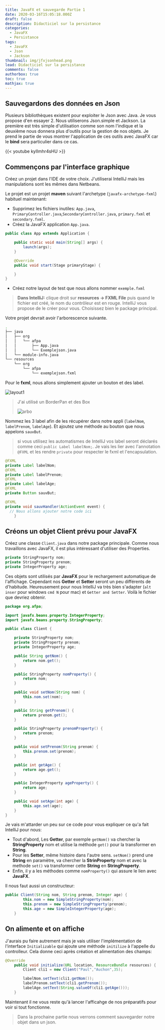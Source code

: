 ```yaml
---
title: JavaFX et sauvegarde Partie 1
date: 2020-03-16T15:05:18.000Z
draft: false
description: Didacticiel sur la persistance
categories:
  - JavaFX
  - Persistance
tags:
  - JavaFX
  - Json
  - Jackson
thumbnail: img/jfxjsonhead.png
lead: Didacticiel sur la persistance
comments: false
authorbox: true
toc: true
mathjax: true
---
```




## Sauvegardons des données en Json

Plusieurs bibliothèques existent pour exploiter le Json avec Java. Je vous propose d'en essayer 2. Nous utiliserons Json.simple et Jackson. La première est très simple d'utilisation comme son nom l'indique et la deuxième nous donnera plus d'outils pour la gestion de nos objets. Je prend le partie de vous montrer l'application de ces outils avec JavaFX car le **bind** sera particulier dans ce cas.

{{< youtube kyIImhr4sHU >}}


## Commençons par l'interface graphique




Créez un projet dans l'IDE de votre choix. J'utiliserai IntelliJ mais les manipulations sont les mêmes dans Netbeans.

Le projet est un projet **maven** suivant l'archetype (`javafx-archetype-fxml`) habituel maintenant:

- Supprimez les fichiers inutiles: `App.java`, `PrimaryController.java`,`SecondaryController.java`, `primary.fxml` et `secondary.fxml`.
- Créez la JavaFX application `App.java`.

```java
public class App extends Application {

    public static void main(String[] args) {
        launch(args);
    }

    @Override
    public void start(Stage primaryStage) {

    }
}
```

- Créez notre layout de test que nous allons nommer `exemple.fxml`

> **Dans IntelliJ:** clique droit sur **resources → FXML File** puis quand le fichier est créé, le nom du contrôleur est en rouge. IntelliJ vous propose de le créer pour vous. Choisissez bien le package principal.

Votre projet devrait avoir l'arborescence suivante.

``` zsh
.
├── java
│   ├── org
│   │   └── afpa
│   │       ├── App.java
│   │       └── Exemplejson.java
│   └── module-info.java
└── resources
    └── org
        └── afpa
            └── exemplejson.fxml
```

Pour le **fxml**, nous allons simplement ajouter un bouton et des label.

![layout1](/img/JavaFX_Json/jfxjson1.png)

<!-- ```xml
<BorderPane prefHeight="257.0" prefWidth="373.0" xmlns="http://javafx.com/javafx/11.0.1" xmlns:fx="http://javafx.com/fxml/1" fx:controller="org.afpa.ExempleController">
   <left>
      <VBox layoutX="48.0" layoutY="63.0" spacing="20.0">
         <children>
            <Button text="Sauver" />
         </children>
         <padding>
            <Insets bottom="10.0" left="10.0" right="10.0" top="10.0" />
         </padding>
      </VBox>
   </left>
   <top>
      <Label text="Mon appli d'Exemple" BorderPane.alignment="CENTER">
         <font>
            <Font name="System Bold" size="24.0" />
         </font>
      </Label>
   </top>
   <center>
      <HBox prefHeight="371.0" prefWidth="284.0">
         <VBox prefHeight="371.0" prefWidth="136.0" spacing="20.0" BorderPane.alignment="CENTER">
            <children>
               <Label text="Nom">
                  <font>
                     <Font name="System Bold" size="13.0" />
                  </font>
               </Label>
               <Label layoutX="10.0" layoutY="10.0" text="Prénom">
                  <font>
                     <Font name="System Bold" size="13.0" />
                  </font>
               </Label>
               <Label layoutX="10.0" layoutY="10.0" text="âge">
                  <font>
                     <Font name="System Bold" size="13.0" />
                  </font>
               </Label>
            </children>
            <padding>
               <Insets bottom="30.0" left="30.0" right="30.0" top="30.0" />
            </padding>
         </VBox>
         <VBox prefHeight="200.0" prefWidth="100.0" spacing="20.0" BorderPane.alignment="CENTER">
            <children>
               <Label text="Label" />
               <Label layoutX="10.0" layoutY="10.0" text="Label" />
               <Label layoutX="10.0" layoutY="10.0" text="Label" />
            </children>
            <padding>
               <Insets bottom="30.0" left="30.0" right="30.0" top="30.0" />
            </padding>
         </VBox>
      </HBox>
   </center>
</BorderPane>
``` -->
> J'ai utilisé un BorderPan et des Box
>
> ![arbo](/img/JavaFX_Json/jfxjson2.png)

Nommez les 3 label afin de les récupérer dans notre appli (`labelNom`, `labelPrenom`, `labelAge`). Et ajoutez une méthode au bouton que nous appelons `sauvBut`.

> si vous utilisez les automatismes de IntelliJ vos label seront déclarés comme ceci `public Label labelNom;`. Je vais les lier avec l'annotation `@FXML` et les rendre `private` pour respecter le fxml et l'encapsulation.

```java
@FXML
private Label labelNom;
@FXML
private Label labelPrenom;
@FXML
private Label labelAge;
@FXML
private Button sauvBut;

@FXML
private void sauvHandler(ActionEvent event) {
  // Nous allons ajouter notre code ici
    }
```

## Créons un objet Client prévu pour JavaFX

Créez une classe `Client.java` dans notre package principale. Comme nous travaillons avec JavaFX, il est plus intéressant d'utiliser des Properties.

```java
private StringProperty nom;
private StringProperty prenom;
private IntegerProperty age;
```

Ces objets sont utilisés par **JavaFX** pour le rechargement automatique de l'affichage. Cependant nos **Getter** et **Setter** seront un peu différents de d'habitude. Heureusement pour nous IntelliJ va très bien s'adapter (`alt inser` pour windows `cmd N` pour mac) et `Getter and Setter`. Voilà le fichier que devriez obtenir.

```java
package org.afpa;

import javafx.beans.property.IntegerProperty;
import javafx.beans.property.StringProperty;

public class Client {

    private StringProperty nom;
    private StringProperty prenom;
    private IntegerProperty age;

    public String getNom() {
        return nom.get();
    }

    public StringProperty nomProperty() {
        return nom;
    }

    public void setNom(String nom) {
        this.nom.set(nom);
    }

    public String getPrenom() {
        return prenom.get();
    }

    public StringProperty prenomProperty() {
        return prenom;
    }

    public void setPrenom(String prenom) {
        this.prenom.set(prenom);
    }

    public int getAge() {
        return age.get();
    }

    public IntegerProperty ageProperty() {
        return age;
    }

    public void setAge(int age) {
        this.age.set(age);
    }
}
```

Je vais m'attarder un peu sur ce code pour vous expliquer ce qu'a fait IntelliJ pour nous:

- Tout d'abord, Les **Getter**, par exemple `getNom()` va chercher la **StringProperty** nom et utilise la méthode `get()` pour la transformer en **String**.
- Pour les **Setter**, même histoire dans l'autre sens. `setNom()` prend une **String** en paramètre, va chercher la **StrinProperty** nom et avec la methode `set()` va transformer cette **String** en **StringProperty**.
- Enfin, il y a les méthodes comme `nomProperty()` qui assure le lien avec **JavaFX**.

Il nous faut aussi un constructeur:

```java
public Client(String nom, String prenom, Integer age) {
        this.nom = new SimpleStringProperty(nom);
        this.prenom = new SimpleStringProperty(prenom);
        this.age = new SimpleIntegerProperty(age);
    }
```

## On alimente et on affiche

J'aurais pu faire autrement mais je vais utiliser l'implémentation de l'interface `Initializable` qui ajoute une méthode `initilize` à l'appelle du controlleur. Cela donne ceci après création et alimentation des champs:

```java
@Override
    public void initialize(URL location, ResourceBundle resources) {
        Client cli1 = new Client("Paul","Auchon",35);

        labelNom.setText(cli1.getNom());
        labelPrenom.setText(cli1.getPrenom());
        labelAge.setText(String.valueOf(cli1.getAge()));
    }
```

Maintenant il ne vous reste qu'à lancer l'afficahge de nos préparatifs pour voir si tout fonctionne.

> Dans la prochaine partie nous verrons comment sauvegarder notre objet dans un json.


